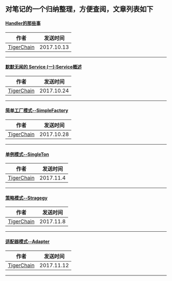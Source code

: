 
## 对笔记的一个归纳整理，方便查阅，文章列表如下

#### [Handler的那些事](http://www.jianshu.com/p/73e5fd7eb7da)


|作者|发送时间|
|---|---|
| [TigerChain](http://www.jianshu.com/u/3106a1da401f) |2017.10.13|

<hr>

#### [默默无闻的 Service (一):Service概述](http://www.jianshu.com/p/1443fa4036dc)


|作者|发送时间|
|---|---|
| [TigerChain](http://www.jianshu.com/u/3106a1da401f) |2017.10.24|

<hr>

#### [简单工厂模式--SimpleFactory](http://www.jianshu.com/p/36fe35ad743a)


|作者|发送时间|
|---|---|
| [TigerChain](http://www.jianshu.com/u/3106a1da401f) |2017.10.28|

<hr>

#### [单例模式--SingleTon](http://www.jianshu.com/p/62b2e89621a5)


|作者|发送时间|
|---|---|
| [TigerChain](http://www.jianshu.com/u/3106a1da401f) |2017.11.4|

<hr>

#### [策略模式--Stragegy](http://www.jianshu.com/p/135532803cdb)


|作者|发送时间|
|---|---|
| [TigerChain](http://www.jianshu.com/u/3106a1da401f) |2017.11.8|

<hr>

#### [适配器模式--Adapter](http://www.jianshu.com/p/1edf5d944abb)


|作者|发送时间|
|---|---|
| [TigerChain](http://www.jianshu.com/u/3106a1da401f) |2017.11.12|

<hr>


